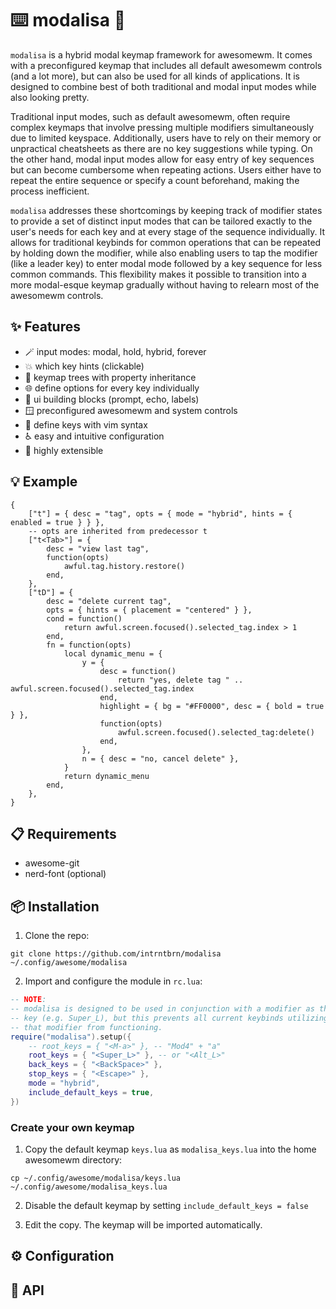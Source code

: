 # ⌨️ modalisa 🎨

`modalisa` is a hybrid modal keymap framework for awesomewm.
It comes with a preconfigured keymap that includes all default awesomewm
controls (and a lot more), but can also be used for all kinds of applications.
It is designed to combine best of both traditional and modal input modes while
also looking pretty.

Traditional input modes, such as default awesomewm, often require
complex keymaps that involve pressing multiple modifiers simultaneously
due to limited keyspace. Additionally, users have to rely on their memory or
unpractical cheatsheets as there are no key suggestions while typing.
On the other hand, modal input modes allow for easy entry of key sequences
but can become cumbersome when repeating actions. Users either have to
repeat the entire sequence or specify a count beforehand, making the process
inefficient.

`modalisa` addresses these shortcomings by keeping track of modifier states to
provide a set of distinct input modes that can be tailored exactly to the user's
needs for each key and at every stage of the sequence individually.
It allows for traditional keybinds for common operations that can be repeated by holding
down the modifier, while also enabling users to tap the modifier (like a
leader key) to enter modal mode followed by a key sequence for less common
commands. This flexibility makes it possible to transition into a more modal-esque
keymap gradually without having to relearn most of the awesomewm controls.

## ✨ Features

- 🪄 input modes: modal, hold, hybrid, forever
- 💥 which key hints (clickable)
- 🌳 keymap trees with property inheritance
- 🌐 define options for every key individually
- 💄 ui building blocks (prompt, echo, labels)
- 🪟 preconfigured awesomewm and system controls
- 🧙 define keys with vim syntax
- ♿ easy and intuitive configuration
- 📡 highly extensible

## 💡 Example

```
{
	["t"] = { desc = "tag", opts = { mode = "hybrid", hints = { enabled = true } } },
	-- opts are inherited from predecessor t
	["t<Tab>"] = {
		desc = "view last tag",
		function(opts)
			awful.tag.history.restore()
		end,
	},
	["tD"] = {
		desc = "delete current tag",
		opts = { hints = { placement = "centered" } },
		cond = function()
			return awful.screen.focused().selected_tag.index > 1
		end,
		fn = function(opts)
			local dynamic_menu = {
				y = {
					desc = function()
						return "yes, delete tag " .. awful.screen.focused().selected_tag.index
					end,
					highlight = { bg = "#FF0000", desc = { bold = true } },
					function(opts)
						awful.screen.focused().selected_tag:delete()
					end,
				},
				n = { desc = "no, cancel delete" },
			}
			return dynamic_menu
		end,
	},
}
```

## 📋 Requirements

- awesome-git
- nerd-font (optional)

## 📦 Installation

1. Clone the repo:

`git clone https://github.com/intrntbrn/modalisa ~/.config/awesome/modalisa`

2. Import and configure the module in `rc.lua`:

```lua
-- NOTE:
-- modalisa is designed to be used in conjunction with a modifier as the leader
-- key (e.g. Super_L), but this prevents all current keybinds utilizing
-- that modifier from functioning.
require("modalisa").setup({
	-- root_keys = { "<M-a>" }, -- "Mod4" + "a"
	root_keys = { "<Super_L>" }, -- or "<Alt_L>"
	back_keys = { "<BackSpace>" },
	stop_keys = { "<Escape>" },
	mode = "hybrid",
	include_default_keys = true,
})
```

### Create your own keymap

1. Copy the default keymap `keys.lua` as `modalisa_keys.lua` into the home awesomewm directory:

`cp ~/.config/awesome/modalisa/keys.lua ~/.config/awesome/modalisa_keys.lua`

2. Disable the default keymap by setting `include_default_keys = false`

3. Edit the copy. The keymap will be imported automatically.

## ⚙️ Configuration

## 📡 API
